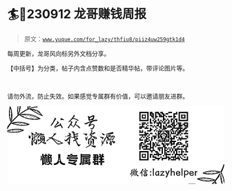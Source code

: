 # 🏄🥎230912 龙哥赚钱周报

> 原文：[`www.yuque.com/for_lazy/thfiu8/piiz4uw259gtk1d4`](https://www.yuque.com/for_lazy/thfiu8/piiz4uw259gtk1d4)

每周更新，龙哥风向标另外文档分享。

【中括号】为分类，帖子内含点赞数和是否精华帖，带评论图片等。

​



请勿外流，防止失效。如果感觉专属群有价值，可以邀请朋友进群。

![](img/854fcab09ac835e640fa5f3a9fc921bd.png)









​